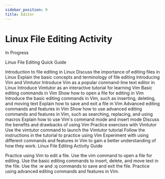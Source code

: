 ```yaml
---
sidebar_position: 9
title: Editor
---
```


# Linux File Editing Activity

In Progress

Linux File Editing Quick Guide

Introduction to file editing in Linux
Discuss the importance of editing files in Linux
Explain the basic concepts and terminology of file editing
Introducing Vim and Vimtutor
Introduce Vim as a popular command-line text editor in Linux
Introduce Vimtutor as an interactive tutorial for learning Vim
Basic editing commands in Vim
Show how to open a file for editing in Vim
Introduce the basic editing commands in Vim, such as inserting, deleting, and moving text
Explain how to save and exit a file in Vim
Advanced editing commands and features in Vim
Show how to use advanced editing commands and features in Vim, such as searching, replacing, and using macros
Explain how to use Vim's command mode and insert mode
Discuss the benefits and drawbacks of using Vim
Practice exercises with Vimtutor
Use the vimtutor command to launch the Vimtutor tutorial
Follow the instructions in the tutorial to practice using Vim
Experiment with using different commands and features in Vim to gain a better understanding of how they work.
Linux File Editing Activity Guide

Practice using Vim to edit a file.
Use the vim command to open a file for editing.
Use the basic editing commands to insert, delete, and move text in the file.
Use the :w and :q commands to save and exit the file.
Practice using advanced editing commands and features in Vim.